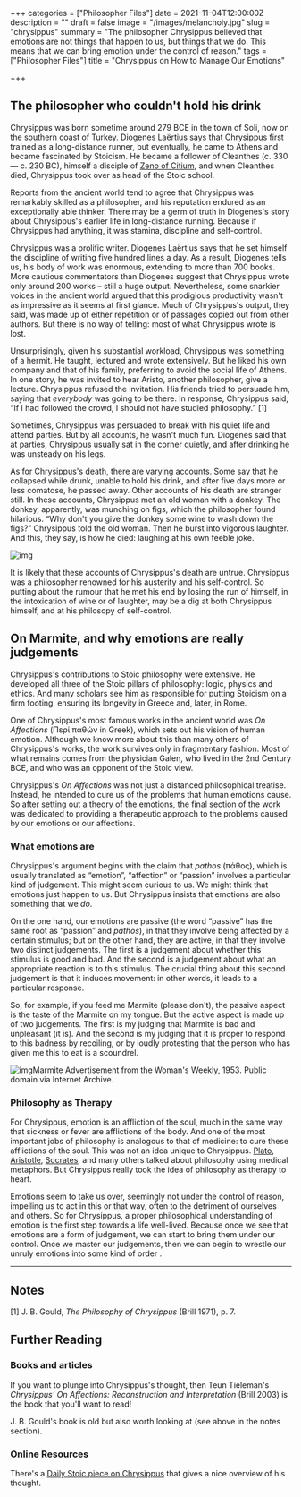 +++
categories = ["Philosopher Files"]
date = 2021-11-04T12:00:00Z
description = ""
draft = false
image = "/images/melancholy.jpg"
slug = "chrysippus"
summary = "The philosopher Chrysippus believed that emotions are not things that happen to us, but things that we do. This means that we can bring emotion under the control of reason."
tags = ["Philosopher Files"]
title = "Chrysippus on How to Manage Our Emotions"

+++

## The philosopher who couldn't hold his drink

Chrysippus was born sometime around 279 BCE in the town of Soli, now on the  southern coast of Turkey. Diogenes Laërtius says that Chrysippus first  trained as a long-distance runner, but eventually, he came to Athens and became fascinated by Stoicism. He became a follower of Cleanthes (c.  330 — c. 230 BC), himself a disciple of [Zeno of Citium](/zeno-of-citium), and when Cleanthes died, Chrysippus took over as head of the Stoic school.

Reports from the ancient world tend to agree that Chrysippus was remarkably  skilled as a philosopher, and his reputation endured as an exceptionally able thinker. There may be a germ of truth in Diogenes's story about  Chrysippus's earlier life in long-distance running. Because if  Chrysippus had anything, it was stamina, discipline and self-control.

Chrysippus was a prolific writer. Diogenes Laërtius says that he set himself the  discipline of writing five hundred lines a day. As a result, Diogenes  tells us, his body of work was enormous, extending to more than 700  books. More cautious commentators than Diogenes suggest that Chrysippus  wrote only around 200 works – still a huge output. Nevertheless, some  snarkier voices in the ancient world argued that this prodigious  productivity wasn't as impressive as it seems at first glance. Much of  Chrysippus's output, they said, was made up of either repetition or of  passages copied out from other authors. But there is no way of telling:  most of what Chrysippus wrote is lost.

Unsurprisingly, given his  substantial workload, Chrysippus was something of a hermit. He taught,  lectured and wrote extensively. But he liked his own company and that of his family, preferring to avoid the social life of Athens. In one  story, he was invited to hear Aristo, another philosopher, give a  lecture. Chrysippus refused the invitation. His friends tried to  persuade him, saying that *everybody* was going to be there. In response, Chrysippus said, “If I had followed the crowd, I should not have studied philosophy.” [1]

Sometimes, Chrysippus was persuaded to break with his quiet life and attend  parties. But by all accounts, he wasn't much fun. Diogenes said that at  parties, Chrysippus usually sat in the corner quietly, and after  drinking he was unsteady on his legs.

As for Chrysippus's death,  there are varying accounts. Some say that he collapsed while drunk,  unable to hold his drink, and after five days more or less comatose, he  passed away. Other accounts of his death are stranger still. In these  accounts, Chrysippus met an old woman with a donkey. The donkey,  apparently, was munching on figs, which the philosopher found hilarious. “Why don't you give the donkey some wine to wash down the figs?”  Chrysippus told the old woman. Then he burst into vigorous laughter. And this, they say, is how he died: laughing at his own feeble joke.

![img](/images/donkey-figs.png)

It is likely that these accounts of Chrysippus's death are untrue.  Chrysippus was a philosopher renowned for his austerity and his  self-control. So putting about the rumour that he met his end by losing  the run of himself, in the intoxication of wine or of laughter, may be a dig at both Chrysippus himself, and at his philosopy of self-control.

## On Marmite, and why emotions are really judgements

Chrysippus's contributions to Stoic philosophy were extensive. He developed all  three of the Stoic pillars of philosophy: logic, physics and ethics. And many scholars see him as responsible for putting Stoicism on a firm  footing, ensuring its longevity in Greece and, later, in Rome. 

One of Chrysippus's most famous works in the ancient world was *On Affections* (Περί παθών in Greek), which sets out his vision of human emotion.  Although we know more about this than many others of Chrysippus's works, the work survives only in fragmentary fashion. Most of what remains  comes from the physician Galen, who lived in the 2nd Century BCE, and  who was an opponent of the Stoic view. 

Chrysippus's *On Affections* was not just a distanced philosophical treatise. Instead, he intended  to cure us of the problems that human emotions cause. So after setting  out a theory of the emotions, the final section of the work was  dedicated to providing a therapeutic approach to the problems caused by  our emotions or our affections.

### What emotions are

Chrysippus's argument begins with the claim that *pathos* (πάθος), which is usually translated as “emotion”, “affection” or  “passion” involves a particular kind of judgement. This might seem  curious to us. We might think that emotions just happen to us. But  Chrysippus insists that emotions are also something that we *do*.

On the one hand, our emotions are passive (the word “passive” has the same root as “passion” and *pathos*), in that they involve being affected by a certain stimulus; but on the  other hand, they are active, in that they involve two distinct  judgements. The first is a judgement about whether this stimulus is good and bad. And the second is a judgement about what an appropriate  reaction is to this stimulus. The crucial thing about this second  judgement is that it induces movement: in other words, it leads to a  particular response.

So, for example, if you feed me Marmite  (please don't), the passive aspect is the taste of the Marmite on my  tongue. But the active aspect is made up of two judgements. The first is my judging that Marmite is bad and unpleasant (it is). And the second  is my judging that it is proper to respond to this badness by recoiling, or by loudly protesting that the person who has given me this to eat is a scoundrel. 

![img](/images/advert-marmite.png)Marmite Advertisement from the Woman's Weekly, 1953. Public domain via Internet Archive.

### Philosophy as Therapy

For Chrysippus, emotion is an affliction of the soul, much in the same way  that sickness or fever are afflictions of the body. And one of the most  important jobs of philosophy is analogous to that of medicine: to cure  these afflictions of the soul. This was not an idea unique to  Chrysippus. [Plato](/plato-part-one), [Aristotle](/aristotle-on-flourishing/), [Socrates](/socrates), and many others talked about philosophy using medical  metaphors. But Chrysippus really took the idea of philosophy as therapy  to heart.

Emotions seem to take us over, seemingly not under the  control of reason, impelling us to act in this or that way, often to the detriment of ourselves and others. So for Chrysippus, a proper  philosophical understanding of emotion is the first step towards a life  well-lived. Because once we see that emotions are a form of judgement,  we can start to bring them under our control. Once we master our  judgements, then we can begin to wrestle our unruly emotions into some  kind of order .

------

## Notes

[1] J. B. Gould, *The Philosophy of Chrysippus* (Brill 1971), p. 7.

## **Further Reading**

### **Books and articles**

If you want to plunge into Chrysippus's thought, then Teun Tieleman's *Chrysippus' On Affections: Reconstruction and Interpretation* (Brill 2003) is the book that you'll want to read!

J. B. Gould's book is old but also worth looking at (see above in the notes section).

### **Online Resources**

There's a [Daily Stoic piece on Chrysippus](https://dailystoic.com/chrysippus/) that gives a nice overview of his thought. 
